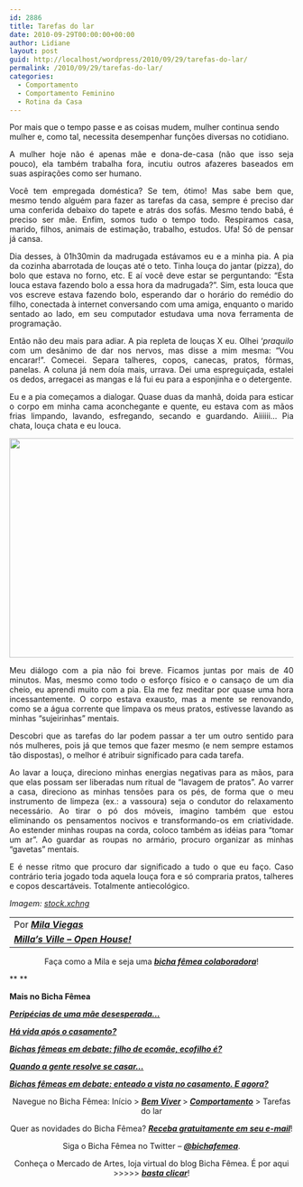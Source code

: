 ```yaml
---
id: 2886
title: Tarefas do lar
date: 2010-09-29T00:00:00+00:00
author: Lidiane
layout: post
guid: http://localhost/wordpress/2010/09/29/tarefas-do-lar/
permalink: /2010/09/29/tarefas-do-lar/
categories:
  - Comportamento
  - Comportamento Feminino
  - Rotina da Casa
---
```

Por mais que o tempo passe e as coisas mudem, mulher continua sendo mulher e, como tal, necessita desempenhar funções diversas no cotidiano.

<p style="text-align: justify;">
  A mulher hoje não é apenas mãe e dona-de-casa (não que isso seja pouco), ela também trabalha fora, incutiu outros afazeres baseados em suas aspirações como ser humano.
</p>

<!--more-->

<p style="text-align: justify;">
  Você tem empregada doméstica? Se tem, ótimo! Mas sabe bem que, mesmo tendo alguém para fazer as tarefas da casa, sempre é preciso dar uma conferida debaixo do tapete e atrás dos sofás. Mesmo tendo babá, é preciso ser mãe. Enfim, somos tudo o tempo todo. Respiramos casa, marido, filhos, animais de estimação, trabalho, estudos. Ufa! Só de pensar já cansa.
</p>

<p style="text-align: justify;">
  Dia desses, à 01h30min da madrugada estávamos eu e a minha pia. A pia da cozinha abarrotada de louças até o teto. Tinha louça do jantar (pizza), do bolo que estava no forno, etc. E aí você deve estar se perguntando: “Esta louca estava fazendo bolo a essa hora da madrugada?”. Sim, esta louca que vos escreve estava fazendo bolo, esperando dar o horário do remédio do filho, conectada à internet conversando com uma amiga, enquanto o marido sentado ao lado, em seu computador estudava uma nova ferramenta de programação.
</p>

<p style="text-align: justify;">
  Então não deu mais para adiar. A pia repleta de louças X eu. Olhei ‘<em>praquilo</em> com um desânimo de dar nos nervos, mas disse a mim mesma: “Vou encarar!”. Comecei. Separa talheres, copos, canecas, pratos, fôrmas, panelas. A coluna já nem doía mais, urrava. Dei uma espreguiçada, estalei os dedos, arregacei as mangas e lá fui eu para a esponjinha e o detergente.
</p>

<p style="text-align: justify;">
  Eu e a pia começamos a dialogar. Quase duas da manhã, doida para esticar o corpo em minha cama aconchegante e quente, eu estava com as mãos frias limpando, lavando, esfregando, secando e guardando. Aiiiiii&#8230; Pia chata, louça chata e eu louca.
</p>

<p style="text-align: center;">
  <a href="http://www.trololodemulher.com.br/blog/wp-content/uploads/2010/09/loucas.jpg"><img class="alignnone size-full wp-image-5262" title="louças" src="http://www.trololodemulher.com.br/blog/wp-content/uploads/2010/09/loucas.jpg" alt="" width="581" height="389" /></a>
</p>

<p style="text-align: justify;">
  Meu diálogo com a pia não foi breve. Ficamos juntas por mais de 40 minutos. Mas, mesmo como todo o esforço físico e o cansaço de um dia cheio, eu aprendi muito com a pia. Ela me fez meditar por quase uma hora incessantemente. O corpo estava exausto, mas a mente se renovando, como se a água corrente que limpava os meus pratos, estivesse lavando as minhas “sujeirinhas” mentais.
</p>

<p style="text-align: justify;">
  Descobri que as tarefas do lar podem passar a ter um outro sentido para nós mulheres, pois já que temos que fazer mesmo (e nem sempre estamos tão dispostas), o melhor é atribuir significado para cada tarefa.
</p>

<p style="text-align: justify;">
  Ao lavar a louça, direciono minhas energias negativas para as mãos, para que elas possam ser liberadas num ritual de “lavagem de pratos”. Ao varrer a casa, direciono as minhas tensões para os pés, de forma que o meu instrumento de limpeza (ex.: a vassoura) seja o condutor do relaxamento necessário. Ao tirar o pó dos móveis, imagino também que estou eliminando os pensamentos nocivos e transformando-os em criatividade. Ao estender minhas roupas na corda, coloco também as idéias para “tomar um ar”. Ao guardar as roupas no armário, procuro organizar as minhas “gavetas” mentais.
</p>

<p style="text-align: justify;">
  E é nesse ritmo que procuro dar significado a tudo o que eu faço. Caso contrário teria jogado toda aquela louça fora e só compraria pratos, talheres e copos descartáveis. Totalmente antiecológico.
</p>

_Imagem:_ <a href="http://www.sxc.hu/" target="_blank"><em>stock.xchng</em></a>

<table border="0" cellspacing="0" cellpadding="0" width="600">
  <tr>
    <td width="600" valign="top">
      Por <strong><em><a href="http://www.trololodemulher.com.br/category/bicha-femea-colaboradora/mila-viegas/" target="_self">Mila Viegas</a></em></strong>
    </td>
  </tr>
  
  <tr>
    <td width="600" valign="top">
      <strong><em><a href="http://milasville.blogspot.com/" target="_blank">Milla’s Ville – Open House!</a></em></strong>
    </td>
  </tr>
</table>

<p style="text-align: center;">
  Faça como a Mila e seja uma <a href="http://www.trololodemulher.com.br/colabore/"><strong><em>bicha fêmea colaboradora</em></strong></a>!
</p>

** **

**Mais no Bicha Fêmea**

**_[Peripécias de uma mãe desesperada…](http://www.trololodemulher.com.br/2010/08/13/peripecias-de-uma-mae/)_**

**_[Há vida após o casamento?](http://www.trololodemulher.com.br/2010/06/30/casamento-2/)_**

**_[Bichas fêmeas em debate: filho de ecomãe, ecofilho é?](http://www.trololodemulher.com.br/2010/05/19/educacao-ecologica-criancas/)_**

**_[Quando a gente resolve se casar…](http://www.trololodemulher.com.br/2010/05/14/casamento/)_**

**_[Bichas fêmeas em debate: enteado a vista no casamento. E agora?](http://www.trololodemulher.com.br/2010/05/12/enteado-casamento/)_**

<p style="text-align: center;">
  Navegue no Bicha Fêmea: Início > <a href="http://www.trololodemulher.com.br/bem-viver/"><strong><em>Bem Viver</em></strong></a><strong><em> </em></strong>><strong><em> </em></strong><a href="http://www.trololodemulher.com.br/category/da-mente/comportamento/"><strong><em>Comportamento</em></strong></a> > Tarefas do lar
</p>

<p style="text-align: center;">
  Quer as novidades do Bicha Fêmea? <a href="http://feedburner.google.com/fb/a/mailverify?uri=blogbichafemea&loc=pt_BR"><strong><em>Receba gratuitamente em seu e-mail</em></strong></a>!
</p>

<p style="text-align: center;">
  Siga o Bicha Fêmea no Twitter – <a href="http://twitter.com/bichafemea"><strong><em>@bichafemea</em></strong></a>.
</p>

<p style="text-align: center;">
  Conheça o Mercado de Artes, loja virtual do blog Bicha Fêmea. É por aqui >>>>> <a href="http://www.trololodemulher.com.br/loja/"><strong><em>basta clicar</em></strong></a>!
</p>